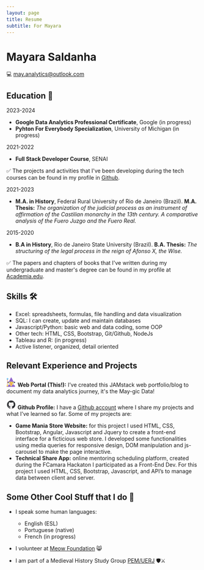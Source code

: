 ```yaml
---
layout: page
title: Resume
subtitle: For Mayara
---
```


# Mayara Saldanha
💻 may.analytics@outlook.com

Education 📖
---------

2023-2024
- **Google Data Analytics Professional Certificate**, Google (in progress)
- **Pyhton For Everybody Specialization**, University of Michigan (in progress)

2021-2022
- **Full Stack Developer Course**, SENAI

✅ The projects and activities that I've been developing during the tech courses can be found in my profile in [Github](https://github.com/May30Sal). 

2021-2023
- **M.A. in History**, Federal Rural University of Rio de Janeiro (Brazil). **M.A. Thesis:** *The organization of the judicial process as an instrument of affirmation of the Castilian monarchy in the 13th century. A comparative analysis of the Fuero Juzgo and the Fuero Real.*

2015-2020
- **B.A in History**, Rio de Janeiro State University (Brazil). **B.A. Thesis:** *The structuring of the legal process in the reign of Afonso X, the Wise.*

✅ The papers and chapters of books that I've written during my undergraduate and master's degree can be found in my profile at [Academia.edu](https://passeidireto.academia.edu/MayaraSaldanha). 



Skills 🛠️
----------

* Excel: spreadsheets, formulas, file handling and data visualization
* SQL: I can create, update and maintain databases
* Javascript/Python: basic web and data coding, some OOP
* Other tech: HTML, CSS, Bootstrap, Git/Github, NodeJs
* Tableau and R: (in progress)
* Active listener, organized, detail oriented

Relevant Experience and Projects
--------------------

<img style="width:5%; height:5%;"
  src="/assets/img/female_mage.png" 
  alt="Female mage image"> **Web Portal (This!):** I’ve created this JAMstack web portfolio/blog to document my data analytics journey, it's the May-gic Data! 


 <img style="width:5%; height:5%;"
  src="/assets/img/github.png" 
  alt="github icon image"> **Github Profile:** I have a [Github account](https://github.com/May30Sal) where I share my projects and what I’ve learned so far. Some of my projects are:
* **Game Mania Store Website:** for this project I used HTML, CSS, Bootstrap, Angular, Javascript and Jquery to create a front-end interface for a ficticious web store. I developed some functionalities using media queries for responsive design, DOM manipulation and js-carousel to make the page interactive.
* **Technical Share App:** online mentoring scheduling platform, created during the FCamara Hackaton I participated as a Front-End Dev. For this project I used HTML, CSS, Bootstrap, Javascript, and API’s to manage data between client and server. 


Some Other Cool Stuff that I do 🤩
----------------------------------------

* I speak some human languages:

     * English (ESL)
     * Portuguese (native)
     * French (in progress)

* I volunteer at [Meow Foundation](https://meowfoundation.com/) 😸

* I am part of a Medieval History Study Group [PEM/UERJ](https://pemuerj.wordpress.com/blog/) 🛡️⚔️